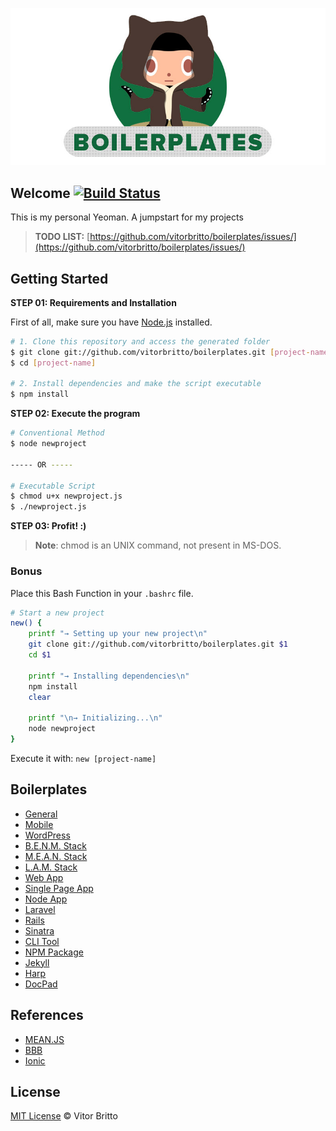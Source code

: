 ![Boilerplates Logo](logo-bp.jpg "Boilerplates")

## Welcome [![Build Status](https://travis-ci.org/vitorbritto/boilerplates.svg)](https://travis-ci.org/vitorbritto/boilerplates)

This is my personal Yeoman. A jumpstart for my projects

> **TODO LIST:** [https://github.com/vitorbritto/boilerplates/issues/](https://github.com/vitorbritto/boilerplates/issues/)


## Getting Started

**STEP 01: Requirements and Installation**

First of all, make sure you have [Node.js](http://nodejs.org/) installed.

```bash
# 1. Clone this repository and access the generated folder
$ git clone git://github.com/vitorbritto/boilerplates.git [project-name]
$ cd [project-name]

# 2. Install dependencies and make the script executable
$ npm install
```

**STEP 02: Execute the program**

```bash
# Conventional Method
$ node newproject

----- OR -----

# Executable Script
$ chmod u+x newproject.js
$ ./newproject.js
```

**STEP 03: Profit! :)**

> **Note**: chmod is an UNIX command, not present in MS-DOS.

### Bonus

Place this Bash Function in your `.bashrc` file.

```bash
# Start a new project
new() {
    printf "→ Setting up your new project\n"
    git clone git://github.com/vitorbritto/boilerplates.git $1
    cd $1

    printf "→ Installing dependencies\n"
    npm install
    clear

    printf "\n→ Initializing...\n"
    node newproject
}
```

Execute it with: `new [project-name]`


## Boilerplates

- [General](lib/templates/general/)
- [Mobile](lib/templates/mobile/)
- [WordPress](lib/templates/wordpress/)
- [B.E.N.M. Stack](lib/templates/benmstack/)
- [M.E.A.N. Stack](lib/templates/meanstack/)
- [L.A.M. Stack](lib/templates/lamstack/)
- [Web App](lib/templates/webapp/)
- [Single Page App](lib/templates/spa/)
- [Node App](lib/templates/nodeapp/)
- [Laravel](lib/templates/laravel/)
- [Rails](lib/templates/rails/)
- [Sinatra](lib/templates/sinatra/)
- [CLI Tool](lib/templates/clitool/)
- [NPM Package](lib/templates/npmpkg/)
- [Jekyll](lib/templates/jekyll/)
- [Harp](lib/templates/harp/)
- [DocPad](lib/templates/docpad/)


## References

- [MEAN.JS](https://github.com/meanjs/mean)
- [BBB](https://github.com/backbone-boilerplate/backbone-boilerplate)
- [Ionic](http://ionicframework.com/)


## License

[MIT License](http://vitorbritto.mit-license.org/) © Vitor Britto
